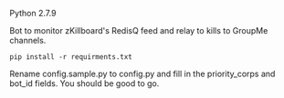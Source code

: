 Python 2.7.9

Bot to monitor zKillboard's RedisQ feed and relay to kills to GroupMe channels.

    pip install -r requirments.txt

Rename config.sample.py to config.py and fill in the priority_corps and bot_id fields.  You should be good to go.